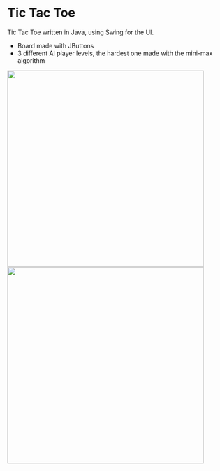 # Tic Tac Toe

Tic Tac Toe written in Java, using Swing for the UI.
* Board made with JButtons
* 3 different AI player levels, the hardest one made with the mini-max algorithm

<p>
<img width="450" src="https://user-images.githubusercontent.com/79990066/164229824-8d7ea640-8845-48a2-ac3b-b6c1c002ad24.png">
<img width="450"src="https://user-images.githubusercontent.com/79990066/164229832-6e94307b-95e4-4314-84e1-5a0edbdc70df.png">
</p>
